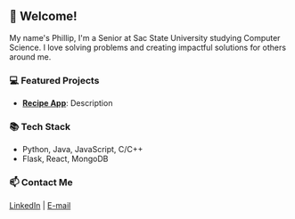 ## 👋 Welcome! 
My name's Phillip, I'm a Senior at Sac State University studying Computer Science. I love solving problems and creating impactful solutions for others around me. 

### 💻 Featured Projects
- **[Recipe App](https://github.com/Grapenator/Recipe-App)**: Description

### 📚 Tech Stack
- Python, Java, JavaScript, C/C++
- Flask, React, MongoDB
  
### 📫 Contact Me
[LinkedIn](https://www.linkedin.com/in/phillip-lyasota/) | [E-mail](mailto:phillipninja@gmail.com)
